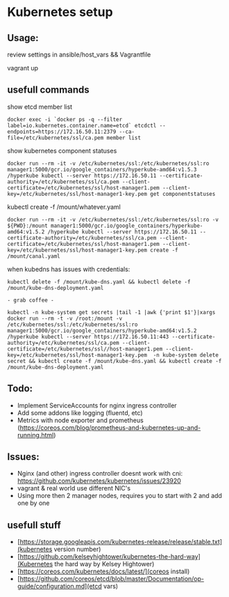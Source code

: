 # Kubernetes setup

## Usage:

review settings in ansible/host_vars && Vagrantfile

vagrant up

## usefull commands

show etcd member list

``` 
docker exec -i `docker ps -q --filter label=io.kubernetes.container.name=etcd` etcdctl --endpoints=https://172.16.50.11:2379 --ca-file=/etc/kubernetes/ssl/ca.pem member list
```

show kubernetes component statuses
```
docker run --rm -it -v /etc/kubernetes/ssl:/etc/kubernetes/ssl:ro manager1:5000/gcr.io/google_containers/hyperkube-amd64:v1.5.3 /hyperkube kubectl --server https://172.16.50.11 --certificate-authority=/etc/kubernetes/ssl/ca.pem --client-certificate=/etc/kubernetes/ssl/host-manager1.pem --client-key=/etc/kubernetes/ssl/host-manager1-key.pem get componentstatuses
```

kubectl create -f /mount/whatever.yaml
```
docker run --rm -it -v /etc/kubernetes/ssl:/etc/kubernetes/ssl:ro -v ${PWD}:/mount manager1:5000/gcr.io/google_containers/hyperkube-amd64:v1.5.2 /hyperkube kubectl --server https://172.16.50.11 --certificate-authority=/etc/kubernetes/ssl/ca.pem --client-certificate=/etc/kubernetes/ssl/host-manager1.pem --client-key=/etc/kubernetes/ssl/host-manager1-key.pem create -f /mount/canal.yaml
```

when kubedns has issues with credentials:
```
kubectl delete -f /mount/kube-dns.yaml && kubectl delete -f /mount/kube-dns-deployment.yaml

- grab coffee - 

kubectl -n kube-system get secrets |tail -1 |awk {'print $1'}|xargs docker run --rm -t -v /root:/mount -v /etc/kubernetes/ssl:/etc/kubernetes/ssl:ro manager1:5000/gcr.io/google_containers/hyperkube-amd64:v1.5.2 /hyperkube kubectl --server https://172.16.50.11:443 --certificate-authority=/etc/kubernetes/ssl/ca.pem --client-certificate=/etc/kubernetes/ssl//host-manager1.pem --client-key=/etc/kubernetes/ssl/host-manager1-key.pem  -n kube-system delete secret && kubectl create -f /mount/kube-dns.yaml && kubectl create -f /mount/kube-dns-deployment.yaml
```



## Todo:
* Implement ServiceAccounts for nginx ingress controller
* Add some addons like logging (fluentd, etc)
* Metrics with node exporter and prometheus (https://coreos.com/blog/prometheus-and-kubernetes-up-and-running.html)

## Issues:
* Nginx (and other) ingress controller doesnt work with cni: https://github.com/kubernetes/kubernetes/issues/23920
* vagrant & real world use different NIC's
* Using more then 2 manager nodes, requires you to start with 2 and add one by one 

## usefull stuff

* [https://storage.googleapis.com/kubernetes-release/release/stable.txt](kubernetes version number)
* [https://github.com/kelseyhightower/kubernetes-the-hard-way](Kubernetes the hard way by Kelsey Hightower)
* [https://coreos.com/kubernetes/docs/latest/](coreos install)
* [https://github.com/coreos/etcd/blob/master/Documentation/op-guide/configuration.md](etcd vars)